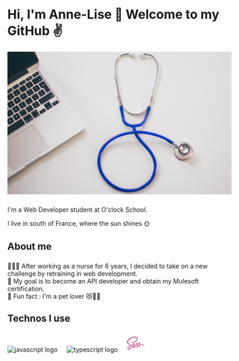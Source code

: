 <h1 align="left">Hi, I'm Anne-Lise 👋 Welcome to my GitHub ✌</h1>

![Photo d'un ordinateur portable et d'un stéthoscope](images/banniere2.jpg)

###

<p align="left">I'm a Web Developer student at O'clock School. </p>
<p>I live in south of France, where the sun shines 🌞</p>

###

<h2 align="left">About me</h2>

###

<p align="left">
  👩🏻‍⚕️ After working as a nurse for 6 years, I decided to take on a new challenge by retraining in web development.<br>
  🎯 My goal is to become an API developer and obtain my Mulesoft certification.<br>
  🎲 Fun fact : I'm a pet lover 😻🐶🐰
</p>

###

<h2 align="left">Technos I use</h2>

###

<div align="left">
  <img src="https://cdn.jsdelivr.net/gh/devicons/devicon@v2.15.1/icons/html5/html5-original.svg" height="40" alt="javascript logo"  />
  <img width="12" />
  <img src="https://cdn.jsdelivr.net/gh/devicons/devicon@v2.15.1/icons/css3/css3-original.svg" height="40" alt="typescript logo"  />
  <img width="12" />
  <img src="https://github.com/devicons/devicon/blob/v2.15.1/icons/sass/sass-original.svg" height="40" alt="sass logo" />
  <img width="12" />
</div>

###
